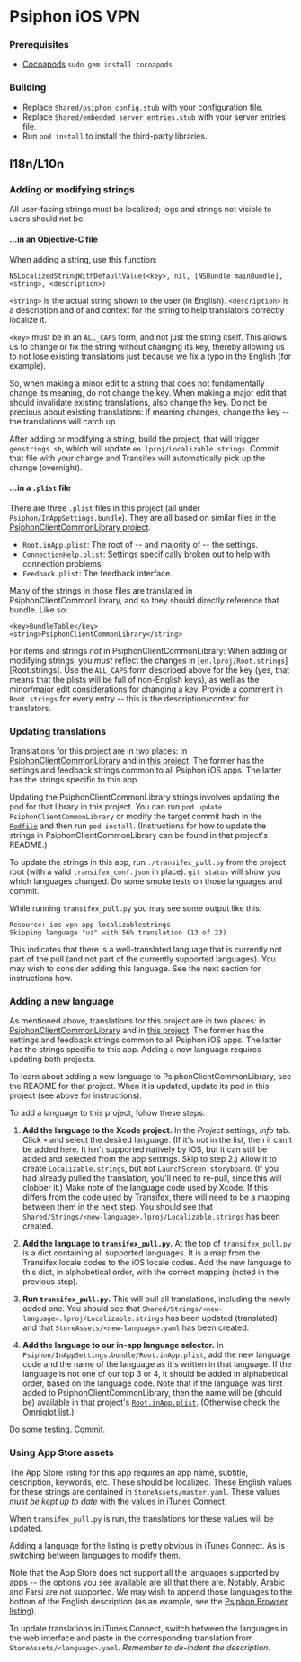 # Psiphon iOS VPN

### Prerequisites
- [Cocoapods](https://cocoapods.org/)
  `sudo gem install cocoapods`

### Building
- Replace `Shared/psiphon_config.stub` with your configuration file.
- Replace `Shared/embedded_server_entries.stub` with your server entries file.
- Run `pod install` to install the third-party libraries.

## I18n/L10n

### Adding or modifying strings

All user-facing strings must be localized; logs and strings not visible to users should not be.

#### ...in an Objective-C file

When adding a string, use this function:
```no-highlight
NSLocalizedStringWithDefaultValue(<key>, nil, [NSBundle mainBundle], <string>, <description>)
```
`<string>` is the actual string shown to the user (in English). `<description>` is a description and of and context for the string to help translators correctly localize it.

`<key>` must be in an `ALL_CAPS` form, and not just the string itself. This allows us to change or fix the string without changing its key, thereby allowing us to not lose existing translations just because we fix a typo in the English (for example).

So, when making a minor edit to a string that does not fundamentally change its meaning, do not change the key. When making a major edit that should invalidate existing translations, also change the key. Do not be precious about existing translations: if meaning changes, change the key -- the translations will catch up.

After adding or modifying a string, build the project, that will trigger `genstrings.sh`, which will update `en.lproj/Localizable.strings`. Commit that file with your change and Transifex will automatically pick up the change (overnight).

#### ...in a `.plist` file

There are three `.plist` files in this project (all under `Psiphon/InAppSettings.bundle`). They are all based on similar files in the [PsiphonClientCommonLibrary project](https://github.com/Psiphon-Inc/psiphon-ios-client-common-library/tree/master/Example/PsiphonClientCommonLibrary/InAppSettings.bundle).

* `Root.inApp.plist`: The root of -- and majority of -- the settings.
* `ConnectionHelp.plist`: Settings specifically broken out to help with connection problems.
* `Feedback.plist`: The feedback interface.

Many of the strings in those files are translated in PsiphonClientCommonLibrary, and so they should directly reference that bundle. Like so:
```
<key>BundleTable</key>
<string>PsiphonClientCommonLibrary</string>
```

For items and strings _not_ in PsiphonClientCommonLibrary: When adding or modifying strings, you _must_ reflect the changes in [`en.lproj/Root.strings`][Root.strings]. Use the `ALL_CAPS` form described above for the key (yes, that means that the plists will be full of non-English keys), as well as the minor/major edit considerations for changing a key. Provide a comment in `Root.strings` for every entry -- this is the description/context for translators.

### Updating translations

Translations for this project are in two places: in [PsiphonClientCommonLibrary](https://github.com/Psiphon-Inc/psiphon-ios-client-common-library/tree/master/PsiphonClientCommonLibrary/Resources/Strings) and in [this project](https://github.com/Psiphon-Inc/psiphon-ios-vpn/tree/master/Shared/Strings). The former has the settings and feedback strings common to all Psiphon iOS apps. The latter has the strings specific to this app.

Updating the PsiphonClientCommonLibrary strings involves updating the pod for that library in this project. You can run `pod update PsiphonClientCommonLibrary` or modify the target commit hash in the [`Podfile`](https://github.com/Psiphon-Inc/psiphon-ios-vpn/blob/master/Podfile) and then run `pod install`. (Instructions for how to update the strings in PsiphonClientCommonLibrary can be found in that project's README.)

To update the strings in this app, run `./transifex_pull.py` from the project root (with a valid `transifex_conf.json` in place). `git status` will show you which languages changed. Do some smoke tests on those languages and commit.

While running `transifex_pull.py` you may see some output like this:
```no-highlight
Resource: ios-vpn-app-localizablestrings
Skipping language "uz" with 56% translation (13 of 23)
```
This indicates that there is a well-translated language that is currently not part of the pull (and not part of the currently supported languages). You may wish to consider adding this language. See the next section for instructions how.

### Adding a new language

As mentioned above, translations for this project are in two places: in [PsiphonClientCommonLibrary](https://github.com/Psiphon-Inc/psiphon-ios-client-common-library/tree/master/PsiphonClientCommonLibrary/Resources/Strings) and in [this project](https://github.com/Psiphon-Inc/psiphon-ios-vpn/tree/master/Shared/Strings). The former has the settings and feedback strings common to all Psiphon iOS apps. The latter has the strings specific to this app. Adding a new language requires updating both projects.

To learn about adding a new language to PsiphonClientCommonLibrary, see the README for that project. When it is updated, update its pod in this project (see above for instructions).

To add a language to this project, follow these steps:

1. **Add the language to the Xcode project.** In the *Project* settings, *Info* tab. Click `+` and select the desired language. (If it's not in the list, then it can't be added here. It isn't supported natively by iOS, but it can still be added and selected from the app settings. Skip to step 2.) Allow it to create `Localizable.strings`, but not `LaunchScreen.storyboard`. (If you had already pulled the translation, you'll need to re-pull, since this will clobber it.) Make note of the language code used by Xcode. If this differs from the code used by Transifex, there will need to be a mapping between them in the next step. You should see that `Shared/Strings/<new-language>.lproj/Localizable.strings` has been created.

2. **Add the language to `transifex_pull.py`.** At the top of `transifex_pull.py` is a dict containing all supported languages. It is a map from the Transifex locale codes to the iOS locale codes. Add the new language to this dict, in alphabetical order, with the correct mapping (noted in the previous step).

3. **Run `transifex_pull.py`.** This will pull all translations, including the newly added one. You should see that `Shared/Strings/<new-language>.lproj/Localizable.strings` has been updated (translated) and that `StoreAssets/<new-language>.yaml` has been created.

4. **Add the language to our in-app language selector.** In `Psiphon/InAppSettings.bundle/Root.inApp.plist`, add the new language code and the name of the language as it's written in that language. If the language is not one of our top 3 or 4, it should be added in alphabetical order, based on the language code. Note that if the language was first added to PsiphonClientCommonLibrary, then the name will be (should be) available in that project's [`Root.inApp.plist`](https://github.com/Psiphon-Inc/psiphon-ios-client-common-library/blob/master/Example/PsiphonClientCommonLibrary/InAppSettings.bundle/Root.inApp.plist). (Otherwise check the [Omniglot list](http://www.omniglot.com/language/names.htm).)

Do some testing. Commit.

### Using App Store assets

The App Store listing for this app requires an app name, subtitle, description, keywords, etc. These should be localized. These English values for these strings are contained in `StoreAssets/master.yaml`. These values _must be kept up to date_ with the values in iTunes Connect.

When `transifex_pull.py` is run, the translations for these values will be updated.

Adding a language for the listing is pretty obvious in iTunes Connect. As is switching between languages to modify them.

Note that the App Store does not support all the languages supported by apps -- the options you see available are all that there are. Notably, Arabic and Farsi are not supported. We may wish to append those languages to the bottom of the English description (as an example, see the [Psiphon Browser listing](https://itunes.apple.com/us/app/psiphon-browser/id1193362444)).

To update translations in iTunes Connect, switch between the languages in the web interface and paste in the corresponding translation from `StoreAssets/<language>.yaml`. _Remember to de-indent the description_.
